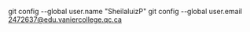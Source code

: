 git config --global user.name "SheilaluizP"
git config --global user.email 2472637@edu.vaniercollege.qc.ca